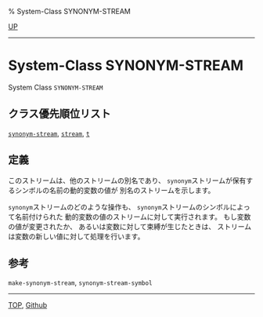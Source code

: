% System-Class SYNONYM-STREAM

[UP](21.2.html)  

---

# System-Class **SYNONYM-STREAM**


System Class `SYNONYM-STREAM`


## クラス優先順位リスト

[`synonym-stream`](21.2.synonym-stream.html),
[`stream`](21.2.stream.html),
[`t`](4.4.t-system-class.html)


## 定義

このストリームは、他のストリームの別名であり、
`synonym`ストリームが保有するシンボルの名前の動的変数の値が
別名のストリームを示します。

`synonym`ストリームのどのような操作も、
`synonym`ストリームのシンボルによって名前付けられた
動的変数の値のストリームに対して実行されます。
もし変数の値が変更されたか、
あるいは変数に対して束縛が生じたときは、
ストリームは変数の新しい値に対して処理を行います。


## 参考

`make-synonym-stream`,
`synonym-stream-symbol`


---
[TOP](index.html),  [Github](https://github.com/nptcl/npt-japanese)

